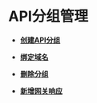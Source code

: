 # API分组管理<a name="apig-zh-ug-180307014"></a>

-   **[创建API分组](新建API分组.md)**  

-   **[绑定域名](分组绑定域名.md)**  

-   **[删除分组](删除分组.md)**  

-   **[新增网关响应](新增网关响应.md)**  


